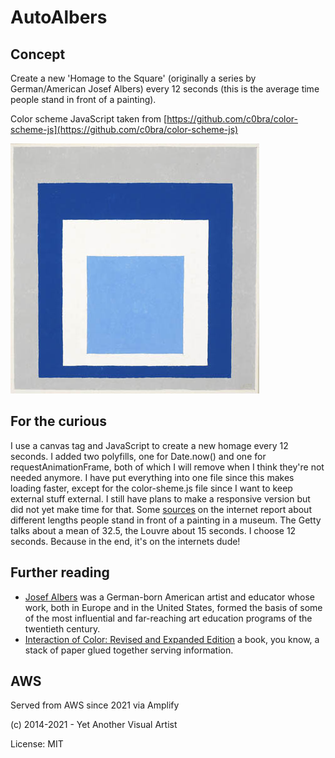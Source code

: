# AutoAlbers

## Concept

Create a new 'Homage to the Square' (originally a series by German/American Josef Albers) every 12 seconds (this is the average time people stand in front of a painting).

Color scheme JavaScript taken from [https://github.com/c0bra/color-scheme-js](https://github.com/c0bra/color-scheme-js)

![](https://raw.githubusercontent.com/y-a-v-a/autoalbers/master/albers.jpg)

## For the curious
I use a canvas tag and JavaScript to create a new homage every 12 seconds. I added two polyfills, one for Date.now() and one for requestAnimationFrame, both of which I will remove when I think they're not needed anymore. I have put everything into one file since this makes loading faster, except for the color-sheme.js file since I want to keep external stuff external. I still have plans to make a responsive version but did not yet make time for that.
Some [sources](http://www.huffingtonpost.com/james-elkins/how-long-does-it-take-to-_b_779946.html) on the internet report about different lengths people stand in front of a painting in a museum. The Getty talks about a mean of 32.5, the Louvre about 15 seconds. I choose 12 seconds. Because in the end, it's on the internets dude!

## Further reading

* [Josef Albers](http://en.wikipedia.org/wiki/Josef_Albers) was a German-born American artist and educator whose work, both in Europe and in the United States, formed the basis of some of the most influential and far-reaching art education programs of the twentieth century.
* [Interaction of Color: Revised and Expanded Edition](http://amzn.com/0300115954) a book, you know, a stack of paper glued together serving information.

## AWS

Served from AWS since 2021 via Amplify

(c) 2014-2021 - Yet Another Visual Artist

License: MIT

